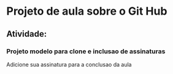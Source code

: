 # Projeto de aula sobre o Git Hub

## Atividade:

### Projeto modelo para clone e inclusao de assinaturas

Adicione sua assinatura para a conclusao da aula
